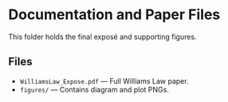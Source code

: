 # Documentation and Paper Files

This folder holds the final exposé and supporting figures.

## Files

- `WilliamsLaw_Expose.pdf` — Full Williams Law paper.
- `figures/` — Contains diagram and plot PNGs.
